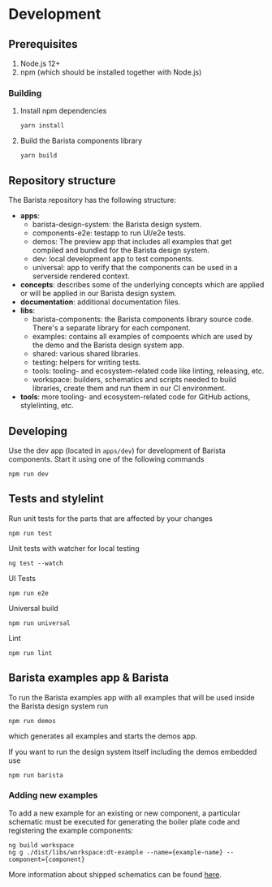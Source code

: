 # Development

## Prerequisites

1. Node.js 12+
2. npm (which should be installed together with Node.js)

### Building

1. Install npm dependencies
   ```
   yarn install
   ```
2. Build the Barista components library
   ```
   yarn build
   ```

## Repository structure

The Barista repository has the following structure:

- **apps**:
  - barista-design-system: the Barista design system.
  - components-e2e: testapp to run UI/e2e tests.
  - demos: The preview app that includes all examples that get compiled and
    bundled for the Barista design system.
  - dev: local development app to test components.
  - universal: app to verify that the components can be used in a serverside
    rendered context.
- **concepts**: describes some of the underlying concepts which are applied or
  will be applied in our Barista design system.
- **documentation**: additional documentation files.
- **libs**:
  - barista-components: the Barista components library source code. There's a
    separate library for each component.
  - examples: contains all examples of compoents which are used by the demo and
    the Barista design system app.
  - shared: various shared libraries.
  - testing: helpers for writing tests.
  - tools: tooling- and ecosystem-related code like linting, releasing, etc.
  - workspace: builders, schematics and scripts needed to build libraries,
    create them and run them in our CI environment.
- **tools**: more tooling- and ecosystem-related code for GitHub actions,
  stylelinting, etc.

## Developing

Use the dev app (located in `apps/dev`) for development of Barista components.
Start it using one of the following commands

```
npm run dev
```

## Tests and stylelint

Run unit tests for the parts that are affected by your changes

```
npm run test
```

Unit tests with watcher for local testing

```
ng test --watch
```

UI Tests

```
npm run e2e
```

Universal build

```
npm run universal
```

Lint

```
npm run lint
```

## Barista examples app & Barista

To run the Barista examples app with all examples that will be used inside the
Barista design system run

```
npm run demos
```

which generates all examples and starts the demos app.

If you want to run the design system itself including the demos embedded use

```
npm run barista
```

### Adding new examples

To add a new example for an existing or new component, a particular schematic
must be executed for generating the boiler plate code and registering the
example components:

```
ng build workspace
ng g ./dist/libs/workspace:dt-example --name={example-name} --component={component}
```

More information about shipped schematics can be found
[here](./libs/workspace/src/schematics/dt-component-example/README.md).
